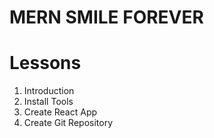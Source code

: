 # MERN SMILE FOREVER

# Lessons

1. Introduction
2. Install Tools
3. Create React App
4. Create Git Repository
